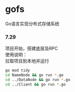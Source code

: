 # gofs
Go语言实现分布式存储系统  
  
### 7.29  
项目开始，搭建底层及RPC  
使用说明：  
拉取项目到本地并运行  
```Bash
go mod tidy
cd NameNode && go run *.go
cd ../DataNode && go run *.go
cd ../Client && go run *.go
```

